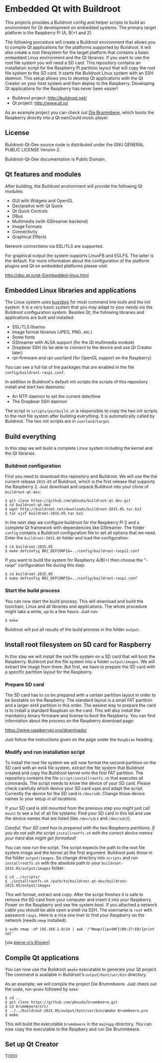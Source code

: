 # Embedded Qt with Buildroot

This projects provides a Buildroot config and helper scripts to build an
environment for Qt development on embedded systems. The primary target platform
is the Raspberry Pi (A, B(+) and 2).

The following procedure will create a Buildroot environment that allows you to
compile Qt applications for the platforms supported by Buildroot. It will also
create a root filesystem for the target platform that contains a basic embedded
Linux environment and the Qt libraries. If you want to use the root file system
you will need a SD card. This repository contains an installation script for
the Raspberry Pi partition layout that will copy the root file system to the SD
card. It starts the Buildroot Linux system with an SSH daemon. This setup
allows you to develop Qt applications with the Qt Creator on your host system
and then deploy to the Raspberry. Developing Qt applications for the Raspberry
has never been easier!

* Buildroot project: http://buildroot.net/
* Qt project: http://www.qt.io/

As an example project you can check out
[Die Brummbere](http://brummbeere.readthedocs.org/en/latest/), which boots the
Raspberry directly into a Qt ownCould music player.


## License

Buildroot-Qt-Dev source code is distributed under the GNU GENERAL PUBLIC LICENSE
Version 2.

Buildroot-Qt-Dev documentation is Public Domain.


## Qt features and modules

After building, the Buildroot environment will provide the following Qt modules:

* GUI with Widgets and OpenGL
* Declarative with Qt Quick
* Qt Quick Controls
* DBus
* Multimedia (with GStreamer backend)
* Image Formats
* Connectivity
* Graphical Effects

Network connections via SSL/TLS are supported.

For graphical output the system supports LinuxFB and EGLFS. The latter is the
default. For more information about the configuration of the platform plugins
and Qt on embedded platforms please visit:

http://doc.qt.io/qt-5/embedded-linux.html


## Embedded Linux libraries and applications

The Linux system uses [busybox](http://www.busybox.net/) for most command line
tools and the init system. It is a very basic system that you may adapt to your
needs via the Buildroot configuration system. Besides Qt, the following
libraries and applications are built and installed:

* SSL/TLS libaries
* Image format libraries (JPEG, PNG, etc.)
* Some fonts
* GStreamer with ALSA support (for the Qt multimedia module)
* Dropbear SSH (to be able to connect to the device and use Qt Creator later)
* rpi-firmware and rpi-userland (for OpenGL support on the Raspberry)

You can see a full list of the packages that are enabled in the file
`config/buildroot-raspi.conf`.

In addition to Buildroot's default init scripts the scripts of this repository
install and start two daemons:

* An NTP daemon to set the current date/time
* The Dropbear SSH daemon

The script in `scripts/postbuild.sh` is responsible to copy the two init scripts
to the root file system after building everything. It is automatically called
by Buildroot. The two init scripts are in `userland/target`.


## Build everything

In this step we will build a complete Linux system including the kernel and the
Qt libraries.


### Buildroot configuration

First you need to download this repository and Buildroot. We will use the
the current release `2015-05` of Buildroot, which is the first release that
supports the Raspberry 2. Just download and unpack Buildroot into your clone of
`buildroot-qt-dev`:

    $ git clone https://github.com/pbouda/buildroot-qt-dev.git
    $ cd buildroot-qt-dev
    $ wget http://buildroot.net/downloads/buildroot-2015.05.tar.bz2
    $ tar xjvf buildroot-2015.05.tar.bz2


In the next step we configure buildroot for the Raspberry Pi 2 and a complete
Qt framework with dependencies like GStreamer. The folder `config` contains a
Buildroot configuration file to set all options that we need. Enter the
`buildroot-2015.05` folder and load the configuration:

    $ cd buildroot-2015.05
    $ make defconfig BR2_DEFCONFIG=../config/buildroot-raspi2.conf

If you want to build the system for Raspberry A/B(+) then choose the "-raspi"
configuration file during this step:

    $ cd buildroot-2015.05
    $ make defconfig BR2_DEFCONFIG=../config/buildroot-raspi.conf


### Start the build process

You can now start the build process. This will download and build the toolchain,
Linux and all libraries and applications. The whole procedure might take a
while, up to a few hours. Just run:

    $ make

Buildroot will put all results of the build process in the folder `output`.


## Install root filesystem on SD card for Raspberry

In this step we will install the root file system on a SD card that will boot
the Raspberry. Buildroot put the file system into a folder `output/images`. We
will extract the image from there. But first, we have to prepare the SD card
with a specific partition layout for the Raspberry.


### Prepare SD card

The SD card has to co be prepared with a certain partition layout in order to
be bootable on the Raspberry. The standard layout is a small FAT partition and
a larger ext4 partition in this order. The easiest way to prepare the card is
to install a standard Raspbian on the card. This will also install the
mandatory binary firmware and license to boot the Raspberry. You can find
information about the process on the Raspberry download page:

https://www.raspberrypi.org/downloads/

Just follow the instructions given on the page under the `Raspbian` heading.


### Modify and run installation script

To install the root file system we will now format the second partition on the
SD card with an ext4 file system, extract the file system that Buildroot created
and copy the Buildroot kernel onto the first FAT partition. The repository
contains the file `script/installrootfs.sh` that executes all commands. The
script needs to know the device of your SD card. Please check carefully which
device your SD card uses and adapt the script. Currently the device for the SD
card is `/dev/sdX`. Change those device names to your setup *in all locations*.

If your SD card is still mounted from the previous step you might just call
`mount` to see a list of all file systems. Find your SD card in this list and
use the device names that are listed (like `/dev/sdc1` and `/dev/sdc2`).

*Careful: Your SD card has to prepared with the two Raspberry partitions. If
you do not edit the script `installrootfs.sh` with the correct device names
your hard disk might get formatted!*

You can now run the script. The script expects the path to the root file system
image and the kernel as the first argument. Buildroot puts those in the folder
`output/images`. So change directory into `scripts` and run `installrootfs.sh`
with the absolute path to your `buildroot-2015.05/output/images` folder:

    $ cd ../scripts/
    $ ./installrootfs.sh /path/to/buildroot-qt-dev/buildroot-2015.05/output/images

This will format, extract and copy. After the script finishes it is safe to
remove the SD card from your computer and insert it into your Raspberry. Power
on the Raspberry and see the system boot. If you attached a network cable
you should be able open a shell via SSH. The username is `root` with password
`raspi`. Here is a nice one liner to find your Raspberry on the network (needs
`nmap` installed):

    $ sudo nmap -sP 192.168.1.0/24 | awk '/^Nmap/{ip=$NF}/B8:27:EB/{print ip}'

[via [pierre-o's Known](https://microblog.pierre-o.fr/2015/one-liner-to-find-raspberrypi-on-your-local-network)]


## Compile Qt applications

You can now use the Buildroot `qmake` executable to generate your Qt project.
The command is available in Buildroot's `output/host/usr/bin` directory.

As an example, we will compile the project Die Brummbeere. Just check out the
code, run `qmake` followed by `make`:

    $ cd ..
    $ git clone https://github.com/pbouda/brummbeere.git
    $ cd brummbeere/src/
    $ ../../buildroot-2015.05/output/host/usr/bin/qmake Brummbeere.pro
    $ make

This will build the executable `brummbeere` in the `mainapp` directory. You can
now copy the executable to the Raspbery and run Die Brummbeere.


## Set up Qt Creator

TODO
